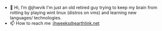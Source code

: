 - 👋 Hi, I’m @jhwvik
I'm just an old retired guy trying to keep my brain from rotting
by playing wint linux (distros on vms) and learning new languages/
technologies.
- 📫 How to reach me :jhweeks@earthlink.net

<!---
jhwvik/jhwvik is a ✨ special ✨ repository because its `README.md` (this file) appears on your GitHub profile.
You can click the Preview link to take a look at your changes.
--->
